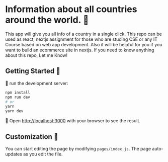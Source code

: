 # Information about all countries around the world. :tada:


This app will give you all info of a country in a single click. This repo can be used as react, nextjs assignment for those who are studing CSE or any IT Course based on web app development. Also it will be helpful
for you if you want to build an ecommerce site in nextjs. If you need to know anything about this repo, Let me Know!

## Getting Started :beers:

:pushpin: run the development server:

```bash
npm install
npm run dev
# or
yarn
yarn dev
```

:pushpin: Open [http://localhost:3000](http://localhost:3000) with your browser to see the result.

## Customization :lipstick:
You can start editing the page by modifying `pages/index.js`. The page auto-updates as you edit the file.

